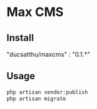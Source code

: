 # Max CMS

## Install

"ducsatthu/maxcms" : "0.1.*"

## Usage

``` php
php artisan vendor:publish
php artisan migrate
```
